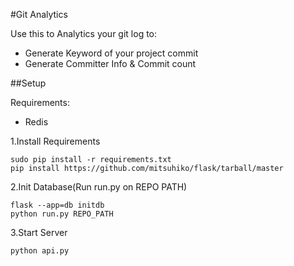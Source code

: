#Git Analytics

Use this to Analytics your git log to:

- Generate Keyword of your project commit 
- Generate Committer Info & Commit count

##Setup

Requirements:

- Redis

1.Install Requirements

    sudo pip install -r requirements.txt
    pip install https://github.com/mitsuhiko/flask/tarball/master


2.Init Database(Run run.py on REPO PATH)

    flask --app=db initdb
    python run.py REPO_PATH

3.Start Server

    python api.py    